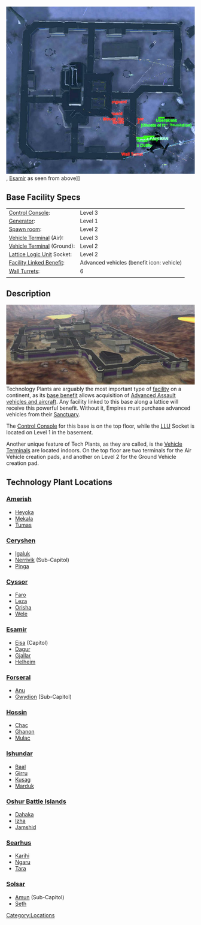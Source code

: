![](images/Dagur_overhead.jpg "fig:Dagur_overhead.jpg"),
[Esamir](Esamir.md "wikilink") as seen from above\]\]

## Base Facility Specs

|                                                                   |                                           |
| ----------------------------------------------------------------- | ----------------------------------------- |
| [Control Console](Control_Console.md "wikilink"):                 | Level 3                                   |
| [Generator](Generator.md "wikilink"):                             | Level 1                                   |
| [Spawn room](Respawn_room.md "wikilink"):                         | Level 2                                   |
| [Vehicle Terminal](Vehicle_Terminal.md "wikilink") (Air):         | Level 3                                   |
| [Vehicle Terminal](Vehicle_Terminal.md "wikilink") (Ground):      | Level 2                                   |
| [Lattice Logic Unit](LLU.md "wikilink") Socket:                   | Level 2                                   |
| [Facility Linked Benefit](Facility_Linked_Benefit.md "wikilink"): | Advanced vehicles (benefit icon: vehicle) |
| [Wall Turrets](Phalanx.md "wikilink"):                            | 6                                         |
|                                                                   |                                           |

## Description

![](images/Techplant.jpg "fig:Techplant.jpg") Technology Plants are arguably
the most important type of [facility](facilities.md "wikilink") on a
continent, as its [base benefit](Facility_Linked_Benefit.md "wikilink")
allows acquisition of [Advanced Assault vehicles and
aircraft](Advanced_Assault_vehicles.md "wikilink"). Any facility linked to
this base along a lattice will receive this powerful benefit. Without
it, Empires must purchase advanced vehicles from their
[Sanctuary](Sanctuary.md "wikilink").

The [Control Console](Control_Console.md "wikilink") for this base is on
the top floor, while the [LLU](LLU.md "wikilink") Socket is located on
Level 1 in the basement.

Another unique feature of Tech Plants, as they are called, is the
[Vehicle Terminals](Vehicle_Terminal.md "wikilink") are located indoors. On
the top floor are two terminals for the Air Vehicle creation pads, and
another on Level 2 for the Ground Vehicle creation pad.

## Technology Plant Locations

### [Amerish](Amerish.md "wikilink")

- [Heyoka](Heyoka.md "wikilink")
- [Mekala](Mekala.md "wikilink")
- [Tumas](Tumas.md "wikilink")

### [Ceryshen](Ceryshen.md "wikilink")

- [Igaluk](Igaluk.md "wikilink")
- [Nerrivik](Nerrivik.md "wikilink") (Sub-Capitol)
- [Pinga](Pinga.md "wikilink")

### [Cyssor](Cyssor.md "wikilink")

- [Faro](Faro.md "wikilink")
- [Leza](Leza.md "wikilink")
- [Orisha](Orisha.md "wikilink")
- [Wele](Wele.md "wikilink")

### [Esamir](Esamir.md "wikilink")

- [Eisa](Eisa.md "wikilink") (Capitol)
- [Dagur](Dagur.md "wikilink")
- [Gjallar](Gjallar.md "wikilink")
- [Helheim](Helheim.md "wikilink")

### [Forseral](Forseral.md "wikilink")

- [Anu](Anu.md "wikilink")
- [Gwydion](Gwydion.md "wikilink") (Sub-Capitol)

### [Hossin](Hossin.md "wikilink")

- [Chac](Chac.md "wikilink")
- [Ghanon](Ghanon.md "wikilink")
- [Mulac](Mulac.md "wikilink")

### [Ishundar](Ishundar.md "wikilink")

- [Baal](Baal.md "wikilink")
- [Girru](Girru.md "wikilink")
- [Kusag](Kusag.md "wikilink")
- [Marduk](Marduk.md "wikilink")

### [Oshur Battle Islands](Oshur.md "wikilink")

- [Dahaka](Dahaka.md "wikilink")
- [Izha](Izha.md "wikilink")
- [Jamshid](Jamshid.md "wikilink")

### [Searhus](Searhus.md "wikilink")

- [Karihi](Karihi.md "wikilink")
- [Ngaru](Ngaru.md "wikilink")
- [Tara](Tara.md "wikilink")

### [Solsar](Solsar.md "wikilink")

- [Amun](Amun.md "wikilink") (Sub-Capitol)
- [Seth](Seth.md "wikilink")

[Category:Locations](Category:Locations.md "wikilink")
